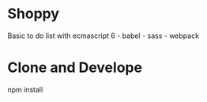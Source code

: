 # Shoppy
Basic to do list with ecmascript 6 - babel - sass - webpack 

# Clone and Develope
npm install